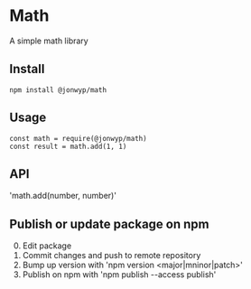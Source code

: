 # Math

A simple math library

## Install

```
npm install @jonwyp/math
```

## Usage

```
const math = require(@jonwyp/math)
const result = math.add(1, 1)
```

## API

'math.add(number, number)'

## Publish or update package on npm

0. Edit package
0. Commit changes and push to remote repository
0. Bump up version with 'npm version <major|mninor|patch>'
0. Publish on npm with 'npm publish --access publish'